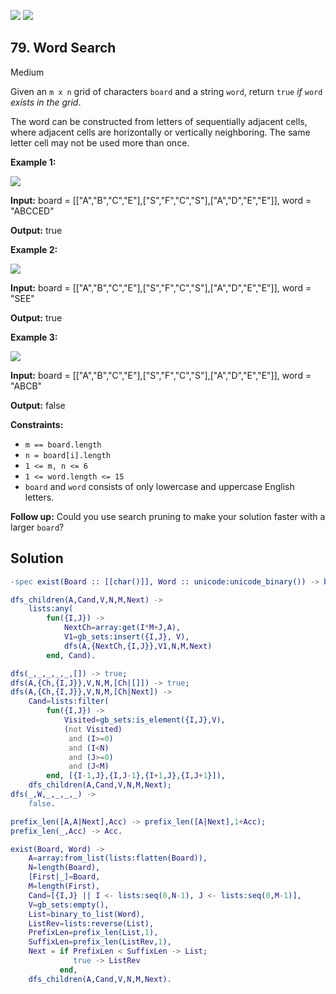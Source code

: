 [![](https://img.shields.io/github/stars/javadev/LeetCode-in-All?label=Stars&style=flat-square)](https://github.com/javadev/LeetCode-in-All)
[![](https://img.shields.io/github/forks/javadev/LeetCode-in-All?label=Fork%20me%20on%20GitHub%20&style=flat-square)](https://github.com/javadev/LeetCode-in-All/fork)

## 79\. Word Search

Medium

Given an `m x n` grid of characters `board` and a string `word`, return `true` _if_ `word` _exists in the grid_.

The word can be constructed from letters of sequentially adjacent cells, where adjacent cells are horizontally or vertically neighboring. The same letter cell may not be used more than once.

**Example 1:**

![](https://assets.leetcode.com/uploads/2020/11/04/word2.jpg)

**Input:** board = \[\["A","B","C","E"],["S","F","C","S"],["A","D","E","E"]], word = "ABCCED"

**Output:** true

**Example 2:**

![](https://assets.leetcode.com/uploads/2020/11/04/word-1.jpg)

**Input:** board = \[\["A","B","C","E"],["S","F","C","S"],["A","D","E","E"]], word = "SEE"

**Output:** true

**Example 3:**

![](https://assets.leetcode.com/uploads/2020/10/15/word3.jpg)

**Input:** board = \[\["A","B","C","E"],["S","F","C","S"],["A","D","E","E"]], word = "ABCB"

**Output:** false

**Constraints:**

*   `m == board.length`
*   `n = board[i].length`
*   `1 <= m, n <= 6`
*   `1 <= word.length <= 15`
*   `board` and `word` consists of only lowercase and uppercase English letters.

**Follow up:** Could you use search pruning to make your solution faster with a larger `board`?

## Solution

```erlang
-spec exist(Board :: [[char()]], Word :: unicode:unicode_binary()) -> boolean().

dfs_children(A,Cand,V,N,M,Next) ->
    lists:any(
        fun({I,J}) ->
            NextCh=array:get(I*M+J,A),
            V1=gb_sets:insert({I,J}, V),
            dfs(A,{NextCh,{I,J}},V1,N,M,Next)
        end, Cand).

dfs(_,_,_,_,_,[]) -> true;
dfs(A,{Ch,{I,J}},V,N,M,[Ch|[]]) -> true;
dfs(A,{Ch,{I,J}},V,N,M,[Ch|Next]) ->
    Cand=lists:filter(
        fun({I,J}) -> 
            Visited=gb_sets:is_element({I,J},V),
            (not Visited) 
             and (I>=0) 
             and (I<N) 
             and (J>=0) 
             and (J<M)
        end, [{I-1,J},{I,J-1},{I+1,J},{I,J+1}]),
    dfs_children(A,Cand,V,N,M,Next);
dfs(_,W,_,_,_,_) -> 
    false.

prefix_len([A,A|Next],Acc) -> prefix_len([A|Next],1+Acc);
prefix_len(_,Acc) -> Acc.

exist(Board, Word) ->
    A=array:from_list(lists:flatten(Board)),
    N=length(Board),
    [First|_]=Board,
    M=length(First),
    Cand=[{I,J} || I <- lists:seq(0,N-1), J <- lists:seq(0,M-1)],
    V=gb_sets:empty(),
    List=binary_to_list(Word),
    ListRev=lists:reverse(List),
    PrefixLen=prefix_len(List,1),
    SuffixLen=prefix_len(ListRev,1),
    Next = if PrefixLen < SuffixLen -> List;
              true -> ListRev
           end,
    dfs_children(A,Cand,V,N,M,Next).
```